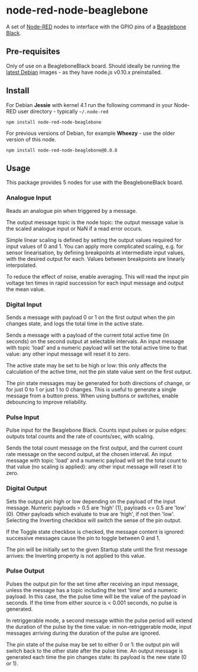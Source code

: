 node-red-node-beaglebone
========================
A set of <a href="http://nodered.org" target="_new">Node-RED</a> nodes to
interface with the GPIO pins of a <a href="http://http://beagleboard.org/black/" target="_new">Beaglebone Black</a>.

Pre-requisites
--------------

Only of use on a BeagleboneBlack board. Should ideally be running the
<a href="http://beagleboard.org/latest-images/" target="_new"> latest Debian</a>
images - as they have node.js v0.10.x preinstalled.

Install
-------

For Debian **Jessie** with kernel 4.1 run the following command in your
Node-RED user directory - typically `~/.node-red`

    npm install node-red-node-beaglebone

For previous versions of Debian, for example **Wheezy** - use the older version
of this node.

    npm install node-red-node-beaglebone@0.0.8

Usage
-----

This package provides 5 nodes for use with the BeagleboneBlack board.

### Analogue Input

Reads an analogue pin when triggered by
a message.

The output message topic is the node topic: the output message value is the
scaled analogue input or NaN if a read error occurs.


Simple linear scaling is defined by setting the output values required for input
values of 0 and 1. You can apply more complicated scaling, e.g. for sensor linearisation,
by defining breakpoints at intermediate input values, with the desired output for
each. Values between breakpoints are linearly interpolated.


To reduce the effect of noise, enable averaging. This will read the input pin
voltage ten times in rapid succession for each input message and output the mean value.

### Digital Input

Sends a message with payload 0 or 1 on the first output when the pin changes state, and logs the total time in the active state.

Sends a message with a payload of the current total active time
(in seconds) on the second output at selectable intervals. An input message with topic 'load'
and a numeric payload will set the total active time to that value: any other input message
will reset it to zero.

The active state may be set to be high or low: this only affects the calculation
of the active time, not the pin state value sent on the first output.

The pin state messages may be generated for both directions of change, or for just 0 to 1
or just 1 to 0 changes. This is useful to generate a single message from a button
press. When using buttons or switches, enable debouncing to improve reliability.

### Pulse Input

Pulse input for the Beaglebone Black. Counts input pulses or pulse edges: outputs
total counts and the rate of counts/sec, with scaling.

Sends the total count message on the first output, and the current count
rate message on the second output, at the chosen interval. An input message with topic 'load'
and a numeric payload will set the total count to that value (no scaling is applied):
any other input message will reset it to zero.

### Digital Output

Sets the output pin high or low depending on the payload of the input message. Numeric
payloads > 0.5 are 'high' (1), payloads <= 0.5 are 'low' (0). Other payloads which
evaluate to true are 'high', if not then 'low'. Selecting the Inverting checkbox will
switch the sense of the pin output.

If the Toggle state checkbox is checked, the message content is ignored: successive
messages cause the pin to toggle between 0 and 1.

The pin will be initially set to the given Startup state until the first message arrives:
the Inverting property is not applied to this value.

### Pulse Output

Pulses the output pin for the set time after receiving an input message, unless the
message has a topic including the text 'time' and a numeric payload. In this case, the
the pulse time will be the value of the payload in seconds. If the time from either
source is < 0.001 seconds, no pulse is generated.

In retriggerable mode, a second message within the pulse period will extend the duration
of the pulse by the time value: in non-retriggerable mode, input messages arriving during
the duration of the pulse are ignored.

The pin state of the pulse may be set to either 0 or 1: the output pin will switch
back to the other state after the pulse time. An output message is generated each time
the pin changes state: its payload is the new state (0 or 1).
